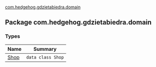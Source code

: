 [com.hedgehog.gdzietabiedra.domain](./index.md)

## Package com.hedgehog.gdzietabiedra.domain

### Types

| Name | Summary |
|---|---|
| [Shop](-shop/index.md) | `data class Shop` |
